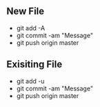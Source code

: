 ## New File

* git add -A
* git commit -am "Message"
* git push origin master

## Exisiting File

* git add -u
* git commit -am "Message"
* git push origin master
